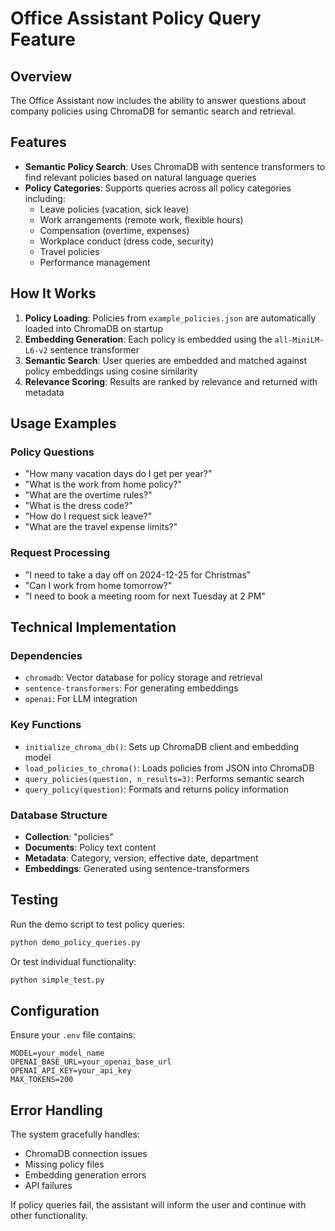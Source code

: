 # Office Assistant Policy Query Feature

## Overview

The Office Assistant now includes the ability to answer questions about company policies using ChromaDB for semantic search and retrieval.

## Features

- **Semantic Policy Search**: Uses ChromaDB with sentence transformers to find relevant policies based on natural language queries
- **Policy Categories**: Supports queries across all policy categories including:
  - Leave policies (vacation, sick leave)
  - Work arrangements (remote work, flexible hours)
  - Compensation (overtime, expenses)
  - Workplace conduct (dress code, security)
  - Travel policies
  - Performance management

## How It Works

1. **Policy Loading**: Policies from `example_policies.json` are automatically loaded into ChromaDB on startup
2. **Embedding Generation**: Each policy is embedded using the `all-MiniLM-L6-v2` sentence transformer
3. **Semantic Search**: User queries are embedded and matched against policy embeddings using cosine similarity
4. **Relevance Scoring**: Results are ranked by relevance and returned with metadata

## Usage Examples

### Policy Questions
- "How many vacation days do I get per year?"
- "What is the work from home policy?"
- "What are the overtime rules?"
- "What is the dress code?"
- "How do I request sick leave?"
- "What are the travel expense limits?"

### Request Processing
- "I need to take a day off on 2024-12-25 for Christmas"
- "Can I work from home tomorrow?"
- "I need to book a meeting room for next Tuesday at 2 PM"

## Technical Implementation

### Dependencies
- `chromadb`: Vector database for policy storage and retrieval
- `sentence-transformers`: For generating embeddings
- `openai`: For LLM integration

### Key Functions
- `initialize_chroma_db()`: Sets up ChromaDB client and embedding model
- `load_policies_to_chroma()`: Loads policies from JSON into ChromaDB
- `query_policies(question, n_results=3)`: Performs semantic search
- `query_policy(question)`: Formats and returns policy information

### Database Structure
- **Collection**: "policies"
- **Documents**: Policy text content
- **Metadata**: Category, version, effective date, department
- **Embeddings**: Generated using sentence-transformers

## Testing

Run the demo script to test policy queries:
```bash
python demo_policy_queries.py
```

Or test individual functionality:
```bash
python simple_test.py
```

## Configuration

Ensure your `.env` file contains:
```
MODEL=your_model_name
OPENAI_BASE_URL=your_openai_base_url
OPENAI_API_KEY=your_api_key
MAX_TOKENS=200
```

## Error Handling

The system gracefully handles:
- ChromaDB connection issues
- Missing policy files
- Embedding generation errors
- API failures

If policy queries fail, the assistant will inform the user and continue with other functionality.
